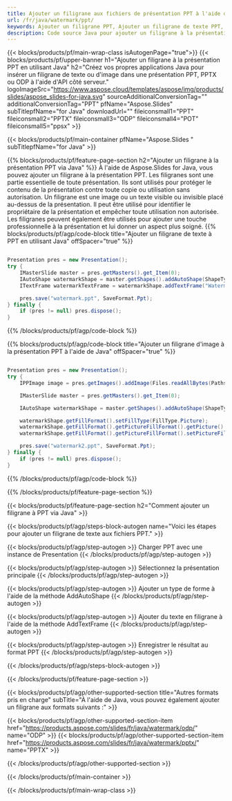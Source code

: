 ```yaml
---
title: Ajouter un filigrane aux fichiers de présentation PPT à l'aide de Java
url: /fr/java/watermark/ppt/
keywords: Ajouter un filigrane PPT, Ajouter un filigrane de texte PPT, Ajouter un filigrane d'image PPT
description: Code source Java pour ajouter un filigrane à la présentation PPT.
---
```


{{< blocks/products/pf/main-wrap-class isAutogenPage="true">}}
{{< blocks/products/pf/upper-banner h1="Ajouter un filigrane à la présentation PPT en utilisant Java" h2="Créez vos propres applications Java pour insérer un filigrane de texte ou d'image dans une présentation PPT, PPTX ou ODP à l'aide d'API côté serveur." logoImageSrc="https://www.aspose.cloud/templates/aspose/img/products/slides/aspose_slides-for-java.svg" sourceAdditionalConversionTag="" additionalConversionTag="PPT" pfName="Aspose.Slides" subTitlepfName="for Java" downloadUrl="" fileiconsmall1="PPT" fileiconsmall2="PPTX" fileiconsmall3="ODP" fileiconsmall4="POT" fileiconsmall5="ppsx" >}}

{{< blocks/products/pf/main-container pfName="Aspose.Slides " subTitlepfName="for Java" >}}

{{% blocks/products/pf/feature-page-section  h2="Ajouter un filigrane à la présentation PPT via Java" %}}
À l'aide de Aspose.Slides for Java, vous pouvez ajouter un filigrane à la présentation PPT. Les filigranes sont une partie essentielle de toute présentation. Ils sont utilisés pour protéger le contenu de la présentation contre toute copie ou utilisation sans autorisation. Un filigrane est une image ou un texte visible ou invisible placé au-dessus de la présentation. Il peut être utilisé pour identifier le propriétaire de la présentation et empêcher toute utilisation non autorisée. Les filigranes peuvent également être utilisés pour ajouter une touche professionnelle à la présentation et lui donner un aspect plus soigné. 
{{% blocks/products/pf/agp/code-block title="Ajouter un filigrane de texte à PPT en utilisant Java" offSpacer="true" %}}

```java

Presentation pres = new Presentation();
try {
    IMasterSlide master = pres.getMasters().get_Item(0);
    IAutoShape watermarkShape = master.getShapes().addAutoShape(ShapeType.Triangle, 0, 0, 0, 0);
    ITextFrame watermarkTextFrame = watermarkShape.addTextFrame("Watermark");

    pres.save("watermark.ppt", SaveFormat.Ppt);
} finally {
    if (pres != null) pres.dispose();
}
```

{{% /blocks/products/pf/agp/code-block %}}

{{% blocks/products/pf/agp/code-block title="Ajouter un filigrane d'image à la présentation PPT à l'aide de Java" offSpacer="true" %}}

```java

Presentation pres = new Presentation();
try {
    IPPImage image = pres.getImages().addImage(Files.readAllBytes(Paths.get("watermark.png")));

    IMasterSlide master = pres.getMasters().get_Item(0);

    IAutoShape watermarkShape = master.getShapes().addAutoShape(ShapeType.Triangle, 0, 0, 100, 100);

    watermarkShape.getFillFormat().setFillType(FillType.Picture);
    watermarkShape.getFillFormat().getPictureFillFormat().getPicture().setImage(image);
    watermarkShape.getFillFormat().getPictureFillFormat().setPictureFillMode(PictureFillMode.Stretch);

    pres.save("watermark2.ppt", SaveFormat.Ppt);
} finally {
    if (pres != null) pres.dispose();
}
```

{{% /blocks/products/pf/agp/code-block %}}

{{% /blocks/products/pf/feature-page-section %}}

{{< blocks/products/pf/feature-page-section  h2="Comment ajouter un filigrane à PPT via Java" >}}

{{< blocks/products/pf/agp/steps-block-autogen name="Voici les étapes pour ajouter un filigrane de texte aux fichiers PPT." >}}

{{< blocks/products/pf/agp/step-autogen >}}
Charger PPT avec une instance de Presentation
{{< /blocks/products/pf/agp/step-autogen >}}

{{< blocks/products/pf/agp/step-autogen >}}
Sélectionnez la présentation principale
{{< /blocks/products/pf/agp/step-autogen >}}

{{< blocks/products/pf/agp/step-autogen >}}
Ajouter un type de forme à l'aide de la méthode AddAutoShape
{{< /blocks/products/pf/agp/step-autogen >}}

{{< blocks/products/pf/agp/step-autogen >}}
Ajouter du texte en filigrane à l'aide de la méthode AddTextFrame
{{< /blocks/products/pf/agp/step-autogen >}}

{{< blocks/products/pf/agp/step-autogen >}}
Enregistrer le résultat au format PPT
{{< /blocks/products/pf/agp/step-autogen >}}

{{< /blocks/products/pf/agp/steps-block-autogen >}}

{{< /blocks/products/pf/feature-page-section >}}

{{< blocks/products/pf/agp/other-supported-section title="Autres formats pris en charge" subTitle="À l'aide de Java, vous pouvez également ajouter un filigrane aux formats suivants :" >}}

{{< blocks/products/pf/agp/other-supported-section-item href="https://products.aspose.com/slides/fr/java/watermark/odp/" name="ODP" >}}
{{< blocks/products/pf/agp/other-supported-section-item href="https://products.aspose.com/slides/fr/java/watermark/pptx/" name="PPTX" >}}


{{< /blocks/products/pf/agp/other-supported-section >}}

{{< /blocks/products/pf/main-container >}}
    
{{< /blocks/products/pf/main-wrap-class >}}